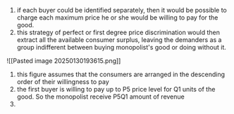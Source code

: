 1. if each buyer could be identified separately, then it would be possible to charge each maximum price he or she would be willing to pay for the good. 
2. this strategy of perfect or first degree price discrimination would then extract all the available consumer surplus, leaving the demanders as a group indifferent between buying monopolist's good or doing without it. 

![[Pasted image 20250130193615.png]]

1. this figure assumes that the consumers are arranged in the descending order of their willingness to pay 
2. the first buyer is willing to pay up to P5 price level for Q1 units of the good. So the monopolist receive P5Q1 amount of revenue 
3. 